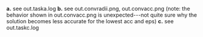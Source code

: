 **a.** see out.taska.log
**b.** see out.convradii.png, out.convacc.png (note: the behavior shown in out.convacc.png is unexpected---not quite sure why the solution becomes less accurate for the lowest acc and eps)
**c.** see out.taskc.log

